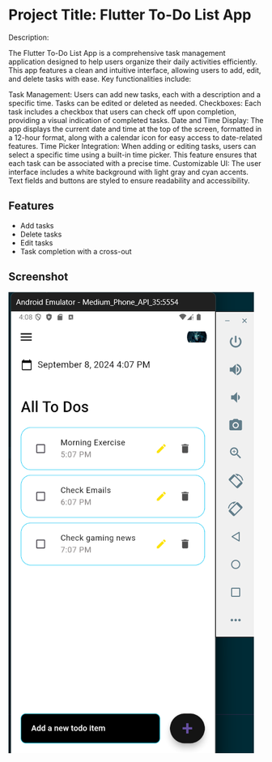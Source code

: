 # Project Title: Flutter To-Do List App

Description:

The Flutter To-Do List App is a comprehensive task management application designed to help users organize their daily activities efficiently. This app features a clean and intuitive interface, allowing users to add, edit, and delete tasks with ease. Key functionalities include:

Task Management: Users can add new tasks, each with a description and a specific time. Tasks can be edited or deleted as needed.
Checkboxes: Each task includes a checkbox that users can check off upon completion, providing a visual indication of completed tasks.
Date and Time Display: The app displays the current date and time at the top of the screen, formatted in a 12-hour format, along with a calendar icon for easy access to date-related features.
Time Picker Integration: When adding or editing tasks, users can select a specific time using a built-in time picker. This feature ensures that each task can be associated with a precise time.
Customizable UI: The user interface includes a white background with light gray and cyan accents. Text fields and buttons are styled to ensure readability and accessibility.

## Features
- Add tasks
- Delete tasks
- Edit tasks
- Task completion with a cross-out


## Screenshot
![Flutter todo app](assets/screenshots/GG.png)

